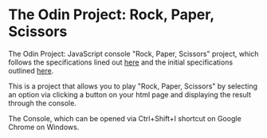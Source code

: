 # The Odin Project: Rock, Paper, Scissors

The Odin Project: JavaScript console "Rock, Paper, Scissors" project, which follows the specifications lined out [here](https://www.theodinproject.com/lessons/foundations-revisiting-rock-paper-scissors) and the initial specifications outlined [here](https://www.theodinproject.com/lessons/foundations-rock-paper-scissors).

This is a project that allows you to play "Rock, Paper, Scissors" by selecting an option via clicking a button on your html page and displaying the result through the console.

The Console, which can be opened via Ctrl+Shift+I shortcut on Google Chrome on Windows.
